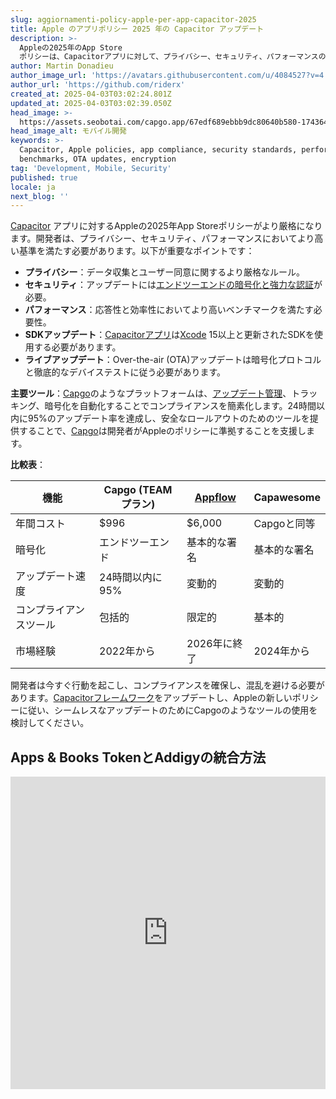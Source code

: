 ```yaml
---
slug: aggiornamenti-policy-apple-per-app-capacitor-2025
title: Apple のアプリポリシー 2025 年の Capacitor アップデート
description: >-
  Appleの2025年のApp Store
  ポリシーは、Capacitorアプリに対して、プライバシー、セキュリティ、パフォーマンスの面での改善を強調する新しいコンプライアンス基準を課しています。
author: Martin Donadieu
author_image_url: 'https://avatars.githubusercontent.com/u/4084527?v=4'
author_url: 'https://github.com/riderx'
created_at: 2025-04-03T03:02:24.801Z
updated_at: 2025-04-03T03:02:39.050Z
head_image: >-
  https://assets.seobotai.com/capgo.app/67edf689ebbb9dc80640b580-1743649359050.jpg
head_image_alt: モバイル開発
keywords: >-
  Capacitor, Apple policies, app compliance, security standards, performance
  benchmarks, OTA updates, encryption
tag: 'Development, Mobile, Security'
published: true
locale: ja
next_blog: ''
---
```

[Capacitor](https://capacitorjs.com/) アプリに対するAppleの2025年App Storeポリシーがより厳格になります。開発者は、プライバシー、セキュリティ、パフォーマンスにおいてより高い基準を満たす必要があります。以下が重要なポイントです：

- **プライバシー**：データ収集とユーザー同意に関するより厳格なルール。
- **セキュリティ**：アップデートには[エンドツーエンドの暗号化と強力な認証](https://capgo.app/docs/webapp/mfa/)が必要。
- **パフォーマンス**：応答性と効率性においてより高いベンチマークを満たす必要性。
- **SDKアップデート**：[Capacitorアプリ](https://capgo.app/blog/capacitor-comprehensive-guide/)は[Xcode](https://developer.apple.com/xcode/) 15以上と更新されたSDKを使用する必要があります。
- **ライブアップデート**：Over-the-air (OTA)アップデートは暗号化プロトコルと徹底的なデバイステストに従う必要があります。

**主要ツール**：[Capgo](https://capgo.app/)のようなプラットフォームは、[アップデート管理](https://capgo.app/docs/plugin/cloud-mode/manual-update/)、トラッキング、暗号化を自動化することでコンプライアンスを簡素化します。24時間以内に95%のアップデート率を達成し、安全なロールアウトのためのツールを提供することで、[Capgo](https://capgo.app/)は開発者がAppleのポリシーに準拠することを支援します。

**比較表**：

| 機能 | Capgo (TEAMプラン) | [Appflow](https://ionic.io/appflow/) | Capawesome |
| --- | --- | --- | --- |
| 年間コスト | $996 | $6,000 | Capgoと同等 |
| 暗号化 | エンドツーエンド | 基本的な署名 | 基本的な署名 |
| アップデート速度 | 24時間以内に95% | 変動的 | 変動的 |
| コンプライアンスツール | 包括的 | 限定的 | 基本的 |
| 市場経験 | 2022年から | 2026年に終了 | 2024年から |

開発者は今すぐ行動を起こし、コンプライアンスを確保し、混乱を避ける必要があります。[Capacitorフレームワーク](https://capgo.app/blog/capacitor-comprehensive-guide/)をアップデートし、Appleの新しいポリシーに従い、シームレスなアップデートのためにCapgoのようなツールの使用を検討してください。

## Apps & Books TokenとAddigyの統合方法

<iframe src="https://www.youtube.com/embed/GMkQvHQcnFw" title="YouTube video player" frameborder="0" allow="accelerometer; autoplay; clipboard-write; encrypted-media; gyroscope; picture-in-picture; web-share" referrerpolicy="strict-origin-when-cross-origin" style="width: 100%; height: 500px;" allowfullscreen></iframe>
